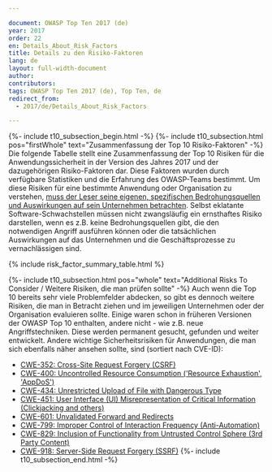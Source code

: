 ```yaml
---

document: OWASP Top Ten 2017 (de)
year: 2017
order: 22
en: Details_About_Risk_Factors
title: Details zu den Risiko-Faktoren
lang: de
layout: full-width-document
author:
contributors:
tags: OWASP Top Ten 2017 (de), Top Ten, de
redirect_from:
  - 2017/de/Details_About_Risk_Factors

---
```


{%- include t10_subsection_begin.html -%}
{%- include t10_subsection.html pos="firstWhole" text="Zusammenfassung der Top 10 Risiko-Faktoren" -%}
Die folgende Tabelle stellt eine Zusammenfassung der Top 10 Risiken für die Anwendungssicherheit in der Version des Jahres 2017 und der dazugehörigen Risiko-Faktoren dar. Diese Faktoren wurden durch verfügbare Statistiken und die Erfahrung des OWASP-Teams bestimmt. Um diese Risiken für eine bestimmte Anwendung oder Organisation zu verstehen, <u>muss der Leser seine eigenen, spezifischen Bedrohungsquellen und Auswirkungen auf sein Unternehmen betrachten</u>. Selbst eklatante Software-Schwachstellen müssen nicht zwangsläufig ein ernsthaftes Risiko darstellen, wenn es z.B. keine Bedrohungsquellen gibt, die den notwendigen Angriff ausführen können oder die tatsächlichen Auswirkungen auf das Unternehmen und die Geschäftsprozesse zu vernachlässigen sind.

{% include risk_factor_summary_table.html %}

{%- include t10_subsection.html  pos="whole" text="Additional Risks To Consider / Weitere Risiken, die man prüfen sollte" -%}
Auch wenn die Top 10 bereits sehr viele Problemfelder abdecken, so gibt es dennoch weitere Risiken, die man in Betracht ziehen und im jeweiligen Unternehmen oder der Organisation evaluieren sollte. Einige waren schon in früheren Versionen der OWASP Top 10 enthalten, andere nicht - wie z.B. neue Angriffstechniken. Diese werden permanent gesucht, gefunden und weiter entwickelt. Andere wichtige Sicherheitsrisiken für Anwendungen, die man sich ebenfalls näher ansehen sollte, sind (sortiert nach CVE-ID):<br>
* [CWE-352: Cross-Site Request Forgery (CSRF)](https://cwe.mitre.org/data/definitions/352.html)<br>
* [CWE-400: Uncontrolled Resource Consumption ('Resource Exhaustion', 'AppDoS')](https://cwe.mitre.org/data/definitions/400.html)<br>
* [CWE-434: Unrestricted Upload of File with Dangerous Type](https://cwe.mitre.org/data/definitions/434.html)<br>
* [CWE-451: User Interface (UI) Misrepresentation of Critical Information (Clickjacking and others)](https://cwe.mitre.org/data/definitions/451.html)<br>
* [CWE-601: Unvalidated Forward and Redirects](https://cwe.mitre.org/data/definitions/601.html)<br>
* [CWE-799: Improper Control of Interaction Frequency (Anti-Automation)](https://cwe.mitre.org/data/definitions/799.html)<br>
* [CWE-829: Inclusion of Functionality from Untrusted Control Sphere (3rd Party Content)](https://cwe.mitre.org/data/definitions/829.html)<br>
* [CWE-918: Server-Side Request Forgery (SSRF)](https://cwe.mitre.org/data/definitions/918.html)
{%- include t10_subsection_end.html -%}
